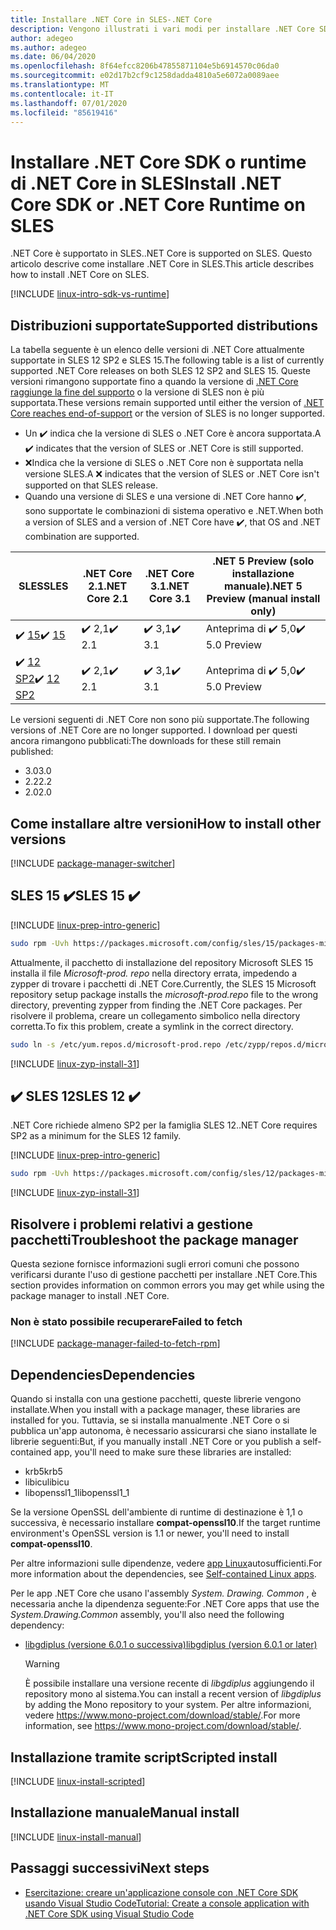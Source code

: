 ```yaml
---
title: Installare .NET Core in SLES-.NET Core
description: Vengono illustrati i vari modi per installare .NET Core SDK e il runtime di .NET Core in SLES.
author: adegeo
ms.author: adegeo
ms.date: 06/04/2020
ms.openlocfilehash: 8f64efcc8206b47855871104e5b6914570c06da0
ms.sourcegitcommit: e02d17b2cf9c1258dadda4810a5e6072a0089aee
ms.translationtype: MT
ms.contentlocale: it-IT
ms.lasthandoff: 07/01/2020
ms.locfileid: "85619416"
---
```

# <a name="install-net-core-sdk-or-net-core-runtime-on-sles"></a><span data-ttu-id="df919-103">Installare .NET Core SDK o runtime di .NET Core in SLES</span><span class="sxs-lookup"><span data-stu-id="df919-103">Install .NET Core SDK or .NET Core Runtime on SLES</span></span>

<span data-ttu-id="df919-104">.NET Core è supportato in SLES.</span><span class="sxs-lookup"><span data-stu-id="df919-104">.NET Core is supported on SLES.</span></span> <span data-ttu-id="df919-105">Questo articolo descrive come installare .NET Core in SLES.</span><span class="sxs-lookup"><span data-stu-id="df919-105">This article describes how to install .NET Core on SLES.</span></span>

[!INCLUDE [linux-intro-sdk-vs-runtime](includes/linux-intro-sdk-vs-runtime.md)]

## <a name="supported-distributions"></a><span data-ttu-id="df919-106">Distribuzioni supportate</span><span class="sxs-lookup"><span data-stu-id="df919-106">Supported distributions</span></span>

<span data-ttu-id="df919-107">La tabella seguente è un elenco delle versioni di .NET Core attualmente supportate in SLES 12 SP2 e SLES 15.</span><span class="sxs-lookup"><span data-stu-id="df919-107">The following table is a list of currently supported .NET Core releases on both SLES 12 SP2 and SLES 15.</span></span> <span data-ttu-id="df919-108">Queste versioni rimangono supportate fino a quando la versione di [.NET Core raggiunge la fine del supporto](https://dotnet.microsoft.com/platform/support/policy/dotnet-core) o la versione di SLES non è più supportata.</span><span class="sxs-lookup"><span data-stu-id="df919-108">These versions remain supported until either the version of [.NET Core reaches end-of-support](https://dotnet.microsoft.com/platform/support/policy/dotnet-core) or the version of SLES is no longer supported.</span></span>

- <span data-ttu-id="df919-109">Un ✔️ indica che la versione di SLES o .NET Core è ancora supportata.</span><span class="sxs-lookup"><span data-stu-id="df919-109">A ✔️ indicates that the version of SLES or .NET Core is still supported.</span></span>
- <span data-ttu-id="df919-110">❌Indica che la versione di SLES o .NET Core non è supportata nella versione SLES.</span><span class="sxs-lookup"><span data-stu-id="df919-110">A ❌ indicates that the version of SLES or .NET Core isn't supported on that SLES release.</span></span>
- <span data-ttu-id="df919-111">Quando una versione di SLES e una versione di .NET Core hanno ✔️, sono supportate le combinazioni di sistema operativo e .NET.</span><span class="sxs-lookup"><span data-stu-id="df919-111">When both a version of SLES and a version of .NET Core have ✔️, that OS and .NET combination are supported.</span></span>

| <span data-ttu-id="df919-112">SLES</span><span class="sxs-lookup"><span data-stu-id="df919-112">SLES</span></span>                   | <span data-ttu-id="df919-113">.NET Core 2.1</span><span class="sxs-lookup"><span data-stu-id="df919-113">.NET Core 2.1</span></span> | <span data-ttu-id="df919-114">.NET Core 3.1</span><span class="sxs-lookup"><span data-stu-id="df919-114">.NET Core 3.1</span></span> | <span data-ttu-id="df919-115">.NET 5 Preview (solo installazione manuale)</span><span class="sxs-lookup"><span data-stu-id="df919-115">.NET 5 Preview (manual install only)</span></span> |
|------------------------|---------------|---------------|----------------|
| <span data-ttu-id="df919-116">✔️ [15](#sles-15-)</span><span class="sxs-lookup"><span data-stu-id="df919-116">✔️ [15](#sles-15-)</span></span>     | <span data-ttu-id="df919-117">✔️ 2,1</span><span class="sxs-lookup"><span data-stu-id="df919-117">✔️ 2.1</span></span>        | <span data-ttu-id="df919-118">✔️ 3,1</span><span class="sxs-lookup"><span data-stu-id="df919-118">✔️ 3.1</span></span>        | <span data-ttu-id="df919-119">Anteprima di ✔️ 5,0</span><span class="sxs-lookup"><span data-stu-id="df919-119">✔️ 5.0 Preview</span></span> |
| <span data-ttu-id="df919-120">✔️ [12 SP2](#sles-12-)</span><span class="sxs-lookup"><span data-stu-id="df919-120">✔️ [12 SP2](#sles-12-)</span></span> | <span data-ttu-id="df919-121">✔️ 2,1</span><span class="sxs-lookup"><span data-stu-id="df919-121">✔️ 2.1</span></span>        | <span data-ttu-id="df919-122">✔️ 3,1</span><span class="sxs-lookup"><span data-stu-id="df919-122">✔️ 3.1</span></span>        | <span data-ttu-id="df919-123">Anteprima di ✔️ 5,0</span><span class="sxs-lookup"><span data-stu-id="df919-123">✔️ 5.0 Preview</span></span> |

<span data-ttu-id="df919-124">Le versioni seguenti di .NET Core non sono più supportate.</span><span class="sxs-lookup"><span data-stu-id="df919-124">The following versions of .NET Core are no longer supported.</span></span> <span data-ttu-id="df919-125">I download per questi ancora rimangono pubblicati:</span><span class="sxs-lookup"><span data-stu-id="df919-125">The downloads for these still remain published:</span></span>

- <span data-ttu-id="df919-126">3.0</span><span class="sxs-lookup"><span data-stu-id="df919-126">3.0</span></span>
- <span data-ttu-id="df919-127">2.2</span><span class="sxs-lookup"><span data-stu-id="df919-127">2.2</span></span>
- <span data-ttu-id="df919-128">2.0</span><span class="sxs-lookup"><span data-stu-id="df919-128">2.0</span></span>

## <a name="how-to-install-other-versions"></a><span data-ttu-id="df919-129">Come installare altre versioni</span><span class="sxs-lookup"><span data-stu-id="df919-129">How to install other versions</span></span>

[!INCLUDE [package-manager-switcher](./includes/package-manager-heading-hack-pkgname.md)]

## <a name="sles-15-"></a><span data-ttu-id="df919-130">SLES 15 ✔️</span><span class="sxs-lookup"><span data-stu-id="df919-130">SLES 15 ✔️</span></span>

[!INCLUDE [linux-prep-intro-generic](includes/linux-prep-intro-generic.md)]

```bash
sudo rpm -Uvh https://packages.microsoft.com/config/sles/15/packages-microsoft-prod.rpm
```

<span data-ttu-id="df919-131">Attualmente, il pacchetto di installazione del repository Microsoft SLES 15 installa il file *Microsoft-prod. repo* nella directory errata, impedendo a zypper di trovare i pacchetti di .NET Core.</span><span class="sxs-lookup"><span data-stu-id="df919-131">Currently, the SLES 15 Microsoft repository setup package installs the *microsoft-prod.repo* file to the wrong directory, preventing zypper from finding the .NET Core packages.</span></span> <span data-ttu-id="df919-132">Per risolvere il problema, creare un collegamento simbolico nella directory corretta.</span><span class="sxs-lookup"><span data-stu-id="df919-132">To fix this problem, create a symlink in the correct directory.</span></span>

```bash
sudo ln -s /etc/yum.repos.d/microsoft-prod.repo /etc/zypp/repos.d/microsoft-prod.repo
```

[!INCLUDE [linux-zyp-install-31](includes/linux-install-31-zyp.md)]

## <a name="sles-12-"></a><span data-ttu-id="df919-133">✔️ SLES 12</span><span class="sxs-lookup"><span data-stu-id="df919-133">SLES 12 ✔️</span></span>

<span data-ttu-id="df919-134">.NET Core richiede almeno SP2 per la famiglia SLES 12.</span><span class="sxs-lookup"><span data-stu-id="df919-134">.NET Core requires SP2 as a minimum for the SLES 12 family.</span></span>

[!INCLUDE [linux-prep-intro-generic](includes/linux-prep-intro-generic.md)]

```bash
sudo rpm -Uvh https://packages.microsoft.com/config/sles/12/packages-microsoft-prod.rpm
```

[!INCLUDE [linux-zyp-install-31](includes/linux-install-31-zyp.md)]

## <a name="troubleshoot-the-package-manager"></a><span data-ttu-id="df919-135">Risolvere i problemi relativi a gestione pacchetti</span><span class="sxs-lookup"><span data-stu-id="df919-135">Troubleshoot the package manager</span></span>

<span data-ttu-id="df919-136">Questa sezione fornisce informazioni sugli errori comuni che possono verificarsi durante l'uso di gestione pacchetti per installare .NET Core.</span><span class="sxs-lookup"><span data-stu-id="df919-136">This section provides information on common errors you may get while using the package manager to install .NET Core.</span></span>

### <a name="failed-to-fetch"></a><span data-ttu-id="df919-137">Non è stato possibile recuperare</span><span class="sxs-lookup"><span data-stu-id="df919-137">Failed to fetch</span></span>

[!INCLUDE [package-manager-failed-to-fetch-rpm](includes/package-manager-failed-to-fetch-rpm.md)]

## <a name="dependencies"></a><span data-ttu-id="df919-138">Dependencies</span><span class="sxs-lookup"><span data-stu-id="df919-138">Dependencies</span></span>

<span data-ttu-id="df919-139">Quando si installa con una gestione pacchetti, queste librerie vengono installate.</span><span class="sxs-lookup"><span data-stu-id="df919-139">When you install with a package manager, these libraries are installed for you.</span></span> <span data-ttu-id="df919-140">Tuttavia, se si installa manualmente .NET Core o si pubblica un'app autonoma, è necessario assicurarsi che siano installate le librerie seguenti:</span><span class="sxs-lookup"><span data-stu-id="df919-140">But, if you manually install .NET Core or you publish a self-contained app, you'll need to make sure these libraries are installed:</span></span>

- <span data-ttu-id="df919-141">krb5</span><span class="sxs-lookup"><span data-stu-id="df919-141">krb5</span></span>
- <span data-ttu-id="df919-142">libicu</span><span class="sxs-lookup"><span data-stu-id="df919-142">libicu</span></span>
- <span data-ttu-id="df919-143">libopenssl1_1</span><span class="sxs-lookup"><span data-stu-id="df919-143">libopenssl1_1</span></span>

<span data-ttu-id="df919-144">Se la versione OpenSSL dell'ambiente di runtime di destinazione è 1,1 o successiva, è necessario installare **compat-openssl10**.</span><span class="sxs-lookup"><span data-stu-id="df919-144">If the target runtime environment's OpenSSL version is 1.1 or newer, you'll need to install **compat-openssl10**.</span></span>

<span data-ttu-id="df919-145">Per altre informazioni sulle dipendenze, vedere [app Linux](https://github.com/dotnet/core/blob/master/Documentation/self-contained-linux-apps.md)autosufficienti.</span><span class="sxs-lookup"><span data-stu-id="df919-145">For more information about the dependencies, see [Self-contained Linux apps](https://github.com/dotnet/core/blob/master/Documentation/self-contained-linux-apps.md).</span></span>

<span data-ttu-id="df919-146">Per le app .NET Core che usano l'assembly *System. Drawing. Common* , è necessaria anche la dipendenza seguente:</span><span class="sxs-lookup"><span data-stu-id="df919-146">For .NET Core apps that use the *System.Drawing.Common* assembly, you'll also need the following dependency:</span></span>

- [<span data-ttu-id="df919-147">libgdiplus (versione 6.0.1 o successiva)</span><span class="sxs-lookup"><span data-stu-id="df919-147">libgdiplus (version 6.0.1 or later)</span></span>](https://www.mono-project.com/docs/gui/libgdiplus/)

  > [!WARNING]
  > <span data-ttu-id="df919-148">È possibile installare una versione recente di *libgdiplus* aggiungendo il repository mono al sistema.</span><span class="sxs-lookup"><span data-stu-id="df919-148">You can install a recent version of *libgdiplus* by adding the Mono repository to your system.</span></span> <span data-ttu-id="df919-149">Per altre informazioni, vedere <https://www.mono-project.com/download/stable/>.</span><span class="sxs-lookup"><span data-stu-id="df919-149">For more information, see <https://www.mono-project.com/download/stable/>.</span></span>

## <a name="scripted-install"></a><span data-ttu-id="df919-150">Installazione tramite script</span><span class="sxs-lookup"><span data-stu-id="df919-150">Scripted install</span></span>

[!INCLUDE [linux-install-scripted](includes/linux-install-scripted.md)]

## <a name="manual-install"></a><span data-ttu-id="df919-151">Installazione manuale</span><span class="sxs-lookup"><span data-stu-id="df919-151">Manual install</span></span>

[!INCLUDE [linux-install-manual](includes/linux-install-manual.md)]

## <a name="next-steps"></a><span data-ttu-id="df919-152">Passaggi successivi</span><span class="sxs-lookup"><span data-stu-id="df919-152">Next steps</span></span>

- [<span data-ttu-id="df919-153">Esercitazione: creare un'applicazione console con .NET Core SDK usando Visual Studio Code</span><span class="sxs-lookup"><span data-stu-id="df919-153">Tutorial: Create a console application with .NET Core SDK using Visual Studio Code</span></span>](../tutorials/with-visual-studio-code.md)
